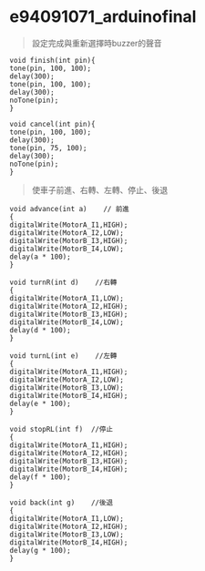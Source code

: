 # e94091071_arduinofinal
>設定完成與重新選擇時buzzer的聲音

    void finish(int pin){
    tone(pin, 100, 100);
    delay(300);
    tone(pin, 100, 100);
    delay(300);
    noTone(pin);
    }

    void cancel(int pin){
    tone(pin, 100, 100);
    delay(300);
    tone(pin, 75, 100);
    delay(300);
    noTone(pin);
    }
    
>使車子前進、右轉、左轉、停止、後退

    void advance(int a)    // 前進
    {
    digitalWrite(MotorA_I1,HIGH);   
    digitalWrite(MotorA_I2,LOW);
    digitalWrite(MotorB_I3,HIGH);   
    digitalWrite(MotorB_I4,LOW);
    delay(a * 100);
    }

    void turnR(int d)    //右轉
    {
    digitalWrite(MotorA_I1,LOW);    
    digitalWrite(MotorA_I2,HIGH);
    digitalWrite(MotorB_I3,HIGH);   
    digitalWrite(MotorB_I4,LOW);
    delay(d * 100);
    }

    void turnL(int e)    //左轉
    {
    digitalWrite(MotorA_I1,HIGH);   
    digitalWrite(MotorA_I2,LOW);
    digitalWrite(MotorB_I3,LOW);    
    digitalWrite(MotorB_I4,HIGH);
    delay(e * 100);
    }    

    void stopRL(int f)  //停止
    {
    digitalWrite(MotorA_I1,HIGH);   
    digitalWrite(MotorA_I2,HIGH);
    digitalWrite(MotorB_I3,HIGH);   
    digitalWrite(MotorB_I4,HIGH);
    delay(f * 100);
    }

    void back(int g)    //後退
    {
    digitalWrite(MotorA_I1,LOW);    
    digitalWrite(MotorA_I2,HIGH);
    digitalWrite(MotorB_I3,LOW);    
    digitalWrite(MotorB_I4,HIGH);
    delay(g * 100);     
    }
